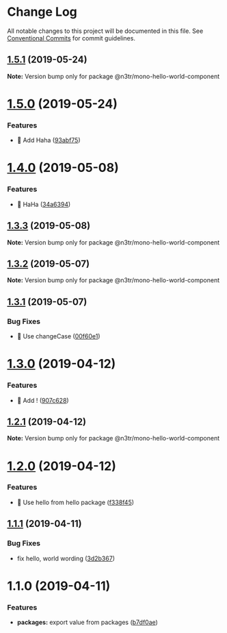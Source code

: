 # Change Log

All notable changes to this project will be documented in this file.
See [Conventional Commits](https://conventionalcommits.org) for commit guidelines.

## [1.5.1](https://github.com/n3tr/lerna-cz-sematic-release/compare/@n3tr/mono-hello-world-component@1.5.0...@n3tr/mono-hello-world-component@1.5.1) (2019-05-24)

**Note:** Version bump only for package @n3tr/mono-hello-world-component





# [1.5.0](https://github.com/n3tr/lerna-cz-sematic-release/compare/@n3tr/mono-hello-world-component@1.4.0...@n3tr/mono-hello-world-component@1.5.0) (2019-05-24)


### Features

* 🎸 Add Haha ([93abf75](https://github.com/n3tr/lerna-cz-sematic-release/commit/93abf75))





# [1.4.0](https://github.com/n3tr/lerna-cz-sematic-release/compare/@n3tr/mono-hello-world-component@1.3.3...@n3tr/mono-hello-world-component@1.4.0) (2019-05-08)


### Features

* 🎸 HaHa ([34a6394](https://github.com/n3tr/lerna-cz-sematic-release/commit/34a6394))





## [1.3.3](https://github.com/n3tr/lerna-cz-sematic-release/compare/@n3tr/mono-hello-world-component@1.3.2...@n3tr/mono-hello-world-component@1.3.3) (2019-05-08)

**Note:** Version bump only for package @n3tr/mono-hello-world-component





## [1.3.2](https://github.com/n3tr/lerna-cz-sematic-release/compare/@n3tr/mono-hello-world-component@1.3.1...@n3tr/mono-hello-world-component@1.3.2) (2019-05-07)

**Note:** Version bump only for package @n3tr/mono-hello-world-component





## [1.3.1](https://github.com/n3tr/lerna-cz-sematic-release/compare/@n3tr/mono-hello-world-component@1.3.0...@n3tr/mono-hello-world-component@1.3.1) (2019-05-07)


### Bug Fixes

* 🐛 Use changeCase ([00f60e1](https://github.com/n3tr/lerna-cz-sematic-release/commit/00f60e1))





# [1.3.0](https://github.com/n3tr/lerna-cz-sematic-release/compare/@n3tr/mono-hello-world-component@1.2.1...@n3tr/mono-hello-world-component@1.3.0) (2019-04-12)


### Features

* 🎸 Add ! ([907c628](https://github.com/n3tr/lerna-cz-sematic-release/commit/907c628))





## [1.2.1](https://github.com/n3tr/lerna-cz-sematic-release/compare/@n3tr/mono-hello-world-component@1.2.0...@n3tr/mono-hello-world-component@1.2.1) (2019-04-12)

**Note:** Version bump only for package @n3tr/mono-hello-world-component





# [1.2.0](https://github.com/n3tr/lerna-cz-sematic-release/compare/@n3tr/mono-hello-world-component@1.1.1...@n3tr/mono-hello-world-component@1.2.0) (2019-04-12)


### Features

* 🎸 Use hello from hello package ([f338f45](https://github.com/n3tr/lerna-cz-sematic-release/commit/f338f45))





## [1.1.1](https://github.com/n3tr/lerna-cz-sematic-release/compare/@n3tr/mono-hello-world-component@1.1.0...@n3tr/mono-hello-world-component@1.1.1) (2019-04-11)


### Bug Fixes

* fix hello, world wording ([3d2b367](https://github.com/n3tr/lerna-cz-sematic-release/commit/3d2b367))





# 1.1.0 (2019-04-11)


### Features

* **packages:** export value from packages ([b7df0ae](https://github.com/n3tr/lerna-cz-sematic-release/commit/b7df0ae))
